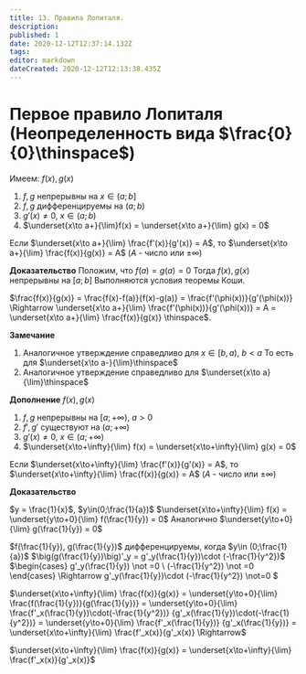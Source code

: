 ```yaml
---
title: 13. Правила Лопиталя.
description: 
published: 1
date: 2020-12-12T12:37:14.132Z
tags: 
editor: markdown
dateCreated: 2020-12-12T12:13:38.435Z
---
```


# Первое правило Лопиталя (Неопределенность вида $\frac{0}{0}\thinspace$)

Имеем:
$f(x), g(x)$
1. $f,g$ непрерывны на $x\in (a;b]$
2. $f,g$ дифференцируемы на $(a;b)$
3. $g'(x) \not = 0$, $x\in(a;b)$ 
4. $\underset{x\to a+}{\lim}f(x) = \underset{x\to a+}{\lim} g(x) = 0$

Если $\underset{x\to a+}{\lim} \frac{f'(x)}{g'(x)} = A$, то $\underset{x\to a+}{\lim} \frac{f(x)}{g(x)} = A$ ($A$ - число или $\pm\infty$)

**Доказательство**
Положим, что $f(a) = g(a) = 0$
Тогда $f(x), g(x)$ непрерывны на $[a;b]$
Выполняются условия теоремы Коши.

$\frac{f(x)}{g(x)} = \frac{f(x)-f(a)}{f(x)-g(a)} = \frac{f'(\phi(x))}{g'(\phi(x))} \Rightarrow \underset{x\to a+}{\lim} \frac{f'(\phi(x))}{g'(\phi(x))} = A = \underset{x\to a+}{\lim} \frac{f(x)}{g(x)} \thinspace$.

**Замечание**
1. Аналогичное утверждение справедливо для $x\in[b,a)$, $b<a$
То есть для $\underset{x\to a-}{\lim}\thinspace$
2. Аналогичное утверждение справедливо для $\underset{x\to a}{\lim}\thinspace$

**Дополнение**
$f(x), g(x)$
1. $f, g$ непрерывны на $[a;+\infty)$, $a>0$
2. $f', g'$ существуют на $(a;+\infty)$
3. $g'(x)\not = 0$, $x\in(a;+\infty)$
4. $\underset{x\to+\infty}{\lim} f(x) = \underset{x\to+\infty}{\lim} g(x) = 0$

Если $\underset{x\to+\infty}{\lim} \frac{f'(x)}{g'(x)} = A$, то $\underset{x\to+\infty}{\lim} \frac{f(x)}{g(x)} = A$ ($A$ - число или $\pm\infty$)

**Доказательство**

$y = \frac{1}{x}$, $y\in(0;\frac{1}{a})$
$\underset{x\to+\infty}{\lim} f(x) = \underset{y\to+0}{\lim} f(\frac{1}{y}) = 0$
Аналогично $\underset{y\to+0}{\lim} g(\frac{1}{y}) = 0$

$f(\frac{1}{y}), g(\frac{1}{y})$ дифференцируемы, когда $y\in (0;\frac{1}{a})$
$\big(g(\frac{1}{y})\big)'_y = g'_y(\frac{1}{y})\cdot (-\frac{1}{y^2})$
$\begin{cases}
g'_y(\frac{1}{y}) \not =0 \\
(-\frac{1}{y^2}) \not =0
\end{cases} \Rightarrow
g'_y(\frac{1}{y})\cdot (-\frac{1}{y^2}) \not=0
$

$\underset{x\to+\infty}{\lim} \frac{f(x)}{g(x)} = \underset{y\to+0}{\lim} \frac{f(\frac{1}{y})}{g(\frac{1}{y})} = \underset{y\to+0}{\lim} \frac{f'_x(\frac{1}{y})\cdot(-\frac{1}{y^2})} {g'_x(\frac{1}{y})\cdot(-\frac{1}{y^2})} = \underset{y\to+0}{\lim} \frac{f'_x(\frac{1}{y})} {g'_x(\frac{1}{y})} = \underset{x\to+\infty}{\lim} \frac{f'_x(x)}{g'_x(x)} \Rightarrow$

$\underset{x\to+\infty}{\lim} \frac{f(x)}{g(x)} = \underset{x\to+\infty}{\lim} \frac{f'_x(x)}{g'_x(x)}$
<br><br><br><br><br>